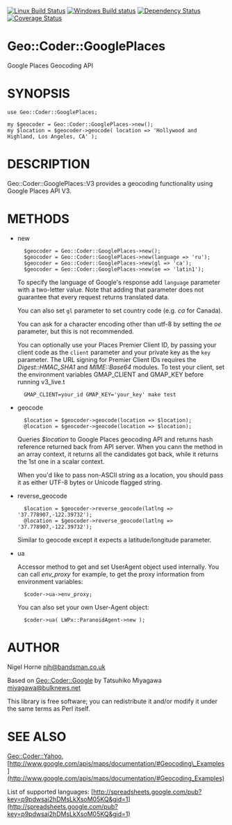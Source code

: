 [![Linux Build Status](https://travis-ci.org/nigelhorne/geo-coder-googleplaces.svg?branch=master)](https://travis-ci.org/nigelhorne/geo-coder-googleplaces)
[![Windows Build status](https://ci.appveyor.com/api/projects/status/fe74iggarbf7vg17/branch/master?svg=true)](https://ci.appveyor.com/project/nigelhorne/geo-coder-googleplaces/branch/master)
[![Dependency Status](https://dependencyci.com/github/nigelhorne/geo-coder-googleplaces/badge)](https://dependencyci.com/github/nigelhorne/geo-coder-googleplaces)
[![Coverage Status](https://coveralls.io/repos/github/nigelhorne/geo-coder-googleplaces/badge.svg?branch=master)](https://coveralls.io/github/nigelhorne/geo-coder-googleplaces?branch=master)

# Geo::Coder::GooglePlaces

Google Places Geocoding API

# SYNOPSIS

    use Geo::Coder::GooglePlaces;

    my $geocoder = Geo::Coder::GooglePlaces->new();
    my $location = $geocoder->geocode( location => 'Hollywood and Highland, Los Angeles, CA' );

# DESCRIPTION

Geo::Coder::GooglePlaces::V3 provides a geocoding functionality using Google Places API V3.

# METHODS

- new

        $geocoder = Geo::Coder::GooglePlaces->new();
        $geocoder = Geo::Coder::GooglePlaces->new(language => 'ru');
        $geocoder = Geo::Coder::GooglePlaces->new(gl => 'ca');
        $geocoder = Geo::Coder::GooglePlaces->new(oe => 'latin1');

    To specify the language of Google's response add `language` parameter
    with a two-letter value. Note that adding that parameter does not
    guarantee that every request returns translated data.

    You can also set `gl` parameter to set country code (e.g. _ca_ for Canada).

    You can ask for a character encoding other than utf-8 by setting the _oe_
    parameter, but this is not recommended.

    You can optionally use your Places Premier Client ID, by passing your client
    code as the `client` parameter and your private key as the `key` parameter.
    The URL signing for Premier Client IDs requires the _Digest::HMAC\_SHA1_
    and _MIME::Base64_ modules. To test your client, set the environment
    variables GMAP\_CLIENT and GMAP\_KEY before running v3\_live.t

        GMAP_CLIENT=your_id GMAP_KEY='your_key' make test

- geocode

        $location = $geocoder->geocode(location => $location);
        @location = $geocoder->geocode(location => $location);

    Queries _$location_ to Google Places geocoding API and returns hash
    reference returned back from API server. When you cann the method in
    an array context, it returns all the candidates got back, while it
    returns the 1st one in a scalar context.

    When you'd like to pass non-ASCII string as a location, you should
    pass it as either UTF-8 bytes or Unicode flagged string.

- reverse\_geocode

        $location = $geocoder->reverse_geocode(latlng => '37.778907,-122.39732');
        @location = $geocoder->reverse_geocode(latlng => '37.778907,-122.39732');

    Similar to geocode except it expects a latitude/longitude parameter.

- ua

    Accessor method to get and set UserAgent object used internally. You
    can call _env\_proxy_ for example, to get the proxy information from
    environment variables:

        $coder->ua->env_proxy;

    You can also set your own User-Agent object:

        $coder->ua( LWPx::ParanoidAgent->new );

# AUTHOR

Nigel Horne <njh@bandsman.co.uk>

Based on [Geo::Coder::Google](https://metacpan.org/pod/Geo::Coder::Google) by Tatsuhiko Miyagawa <miyagawa@bulknews.net>

This library is free software; you can redistribute it and/or modify
it under the same terms as Perl itself.

# SEE ALSO

[Geo::Coder::Yahoo](https://metacpan.org/pod/Geo::Coder::Yahoo), [http://www.google.com/apis/maps/documentation/#Geocoding\_Examples](http://www.google.com/apis/maps/documentation/#Geocoding_Examples)

List of supported languages: [http://spreadsheets.google.com/pub?key=p9pdwsai2hDMsLkXsoM05KQ&gid=1](http://spreadsheets.google.com/pub?key=p9pdwsai2hDMsLkXsoM05KQ&gid=1)
